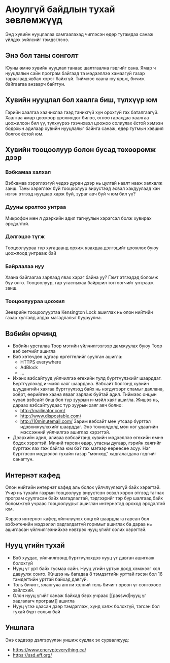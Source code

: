 # Аюулгүй байдлын тухай зөвлөмжүүд #

Энд хувийн нууцлалаа хамгаалахад чиглэсэн
өдөр тутамдаа санаж үйлдэх зүйлсийг
тэмдэглэнэ.


## Энэ бол таны сонголт ##

Юуны өмнө хувийн нууцлал танаас шалтгаална
гэдгийг сана. Ямар ч нууцлалын сайн програм
байгаад та мэдээллээ хамаагүй газар тараагаад
явбал хэрэг байхгүй. Тиймээс хаана юу ярьж,
бичиж байгаагаа анзаарч байгтун.


## Хувийн нууцлал бол хаалга биш, түлхүүр юм ##

Гэрийн хаалгаа хаачихлаа гээд танихгүй хүн
орохгүй гэх баталгаагүй. Хаалгаа ямар цоожоор
цоожилдог билээ, өглөө гарахдаа хаалгаа цоожилсон
бил үү, түлхүүрээ гээчихвэл цоожоо солиулах ёстой
хэмээн бодохын адилаар хувийн нууцлалыг
байнга санаж, өдөр тутмын хэвшил болгох ёстой юм.


## Хувийн тооцоолуур болон бусад төхөөрөмж дээр ##

### Вэбкамаа халхал ###

Вэбкамаа хэрэглээгүй үедээ дуран дээр нь цулгай наалт
нааж халхалж занш. Таны хэрэглэж буй тооцоолуур
вирустээд эсвэл хакдуулаад хэн нэгэн этгээд
нууцаар харж буй, зураг авч буй ч юм бил үү?

### Дууны оролтоо унтраа ###

Микрофон мөн л дээрхийн адил тагнуулын хэрэгсэл болж
хувирах эрсдэлтэй.

### Дэлгэцээ түгж ###

Тооцоолуураа түр хугацаанд орхиж явахдаа
дэлгэцийг цоожлох буюу цоожлоод унтрааж бай

### Байрлалаа нуу ###

Хаана байгаагаа зарлаад явах хэрэг байна уу?
Гэмт этгээдэд боломж бүү олго. Тооцоолуур, гар утасныхаа
байршил тогтоогчийг унтрааж занш.

### Тооцоолуураа цоожил ###

Зөөврийн тооцоолууртаа Kensington Lock ашиглах нь
олон нийтийн газар хулгайд алдах магадлалыг бууруулна.


## Вэбийн орчинд ##

* Вэбийн урсгалаа Тоор мэтийн үйлчилгээгээр дамжуулах
  буюу Тоор вэб хөтчийг ашигла
* Вэб хөтөчдөө эдгээр өргөтгөлийг суулган ашигла:
  * HTTPS everywhere
  * AdBlock
  * ...
* Ихэнх вэбсайтууд үйлчилгээ өгөхийн тулд бүртгүүлэхийг
  шаарддаг. Бүртгүүлэхэд и-мэйл хаяг шаардана. Вэбсайт
  болгонд хувийн шуудангийн хаягаа бүртгүүлээд байх нь
  нэгдүгээрт спамыг даллана, хоёрт, өөрийгөө хаана явааг
  зарлаж буйтай адил. Тиймээс онцын чухал вэбсайт биш бол
  түр зуурын и-мэйл хаяг ашигла. Жишээ нь, дараах
  вэбсайтуудаас түр зуурын хаяг авч болно:
  * http://mailinator.com/
  * http://www.dispostable.com/
  * http://10minutemail.com/
  Зарим вэбсайт мөн утсаар бүртгэл идэвхижүүлэхийг шаарддаг.
  Энэ тохиолдолд мөн нэг удаагийн мэссэжний үйлчилгээ ашиглах
  хэрэгтэй.
* Дээрхийн адил, аливаа вэбсайтанд хувийн мэдээллээ өгөхийн
  өмнө бодох хэрэгтэй. Миний төрсөн өдөр, утасны дугаар, гэрийн
  хаягийг бүртгэж яах гэж байгаа юм бэ? гэх мэтээр өөрөөсөө асуу.
  Нэг бүртгэсэн мэдээлэл тухайн газар "мөнхөд" хадгалагдана
  гэдгийг санагтун.

Интернэт кафед
--------------

Олон нийтийн интернэт кафед аль болох үйлчлүүлэхгүй байх хэрэгтэй.
Учир нь тухайн газрын тооцоолуур вирустсэн эсвэл хорон этгээд
тагнах програм суулгасан байх магадлалтай, тэдгээрийг тэр бүр
шалгаад байх боломжгүй учраас тооцоолуурыг ашиглан интернэтэд
ороход эрсдэлтэй юм.

Хэрвээ интернэт кафед үйлчлүүлэх онцгой шаардлага гарсан бол
вэбхөтөчийн мэдээлэл хадгалдаггүй горимыг ашиглах ба
дараа нь ашигласан үйлчилгээнийхээ нэвтрэх нууц үгийг солих
хэрэгтэй.

Нууц үгийн тухай
----------------

* Вэб хуудас, үйлчилгээнд бүртгүүлэхдээ нууц үг
  давтан ашиглаж болохгүй
* Нууц үг урт байх тусмаа сайн. Нууц үгийн уртын доод хэмжээг
  хол давуулж сонго. Жишээ нь багадаа 8 тэмдэгтийн урттай гэсэн бол
  16 тэмдэгтийн урттай байхад давгүй.
* Толь бичигт, ялангуяа англи хэлний толь бичигт орсон
  үг сонгохоос зайлсхий.
* Олон нууц үгийг санаж байхад бэрх учраас
  [[passwd|нууц үг хадгалагч програм]] ашигла
* Нууц үгээ цаасан дээр тэмдэглэж, хүнд хэлж болохгүй,
  тэгсэн бол тухай бүрт сольж бай


Уншлага
-------

Энэ сэдвээр дэлгэрүүлэн уншиж судлах эх сурвалжууд:

* https://www.encrypteverything.ca/
* https://ssd.eff.org/
